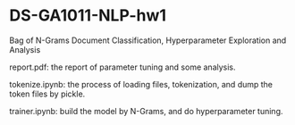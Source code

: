 # DS-GA1011-NLP-hw1
Bag of N-Grams Document Classification, Hyperparameter Exploration and Analysis

report.pdf: the report of parameter tuning and some analysis.

tokenize.ipynb: the process of loading files, tokenization, and dump the token files by pickle.

trainer.ipynb: build the model by N-Grams, and do hyperparameter tuning.
